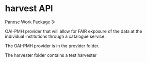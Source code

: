 # harvest API



Panosc Work Package 3:

OAI-PMH provider  that will allow for FAIR exposure of the data at the individual institutions through a catalogue service.

The OAI-PMH provider is in the provider folder.

The harvester folder contains a test harvester 
